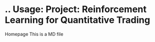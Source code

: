 .. Usage:
Project: Reinforcement Learning for Quantitative Trading
=====
Homepage
This is a MD file


